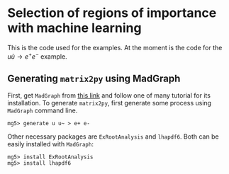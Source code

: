 # Selection of regions of importance with machine learning

This is the code used for the examples.
At the moment is the code for the $u\bar{u} \to e^+ e^-$ example.

## Generating `matrix2py` using MadGraph

First, get `MadGraph` from [this link](https://launchpad.net/mg5amcnlo) and
follow one of many tutorial for its installation.
To generate `matrix2py`, first generate some process using `MadGraph` command
line.

	mg5> generate u u~ > e+ e-

Other necessary packages are `ExRootAnalysis` and `lhapdf6`.
Both can be easily installed with `MadGraph`:

	mg5> install ExRootAnalysis
	mg5> install lhapdf6

